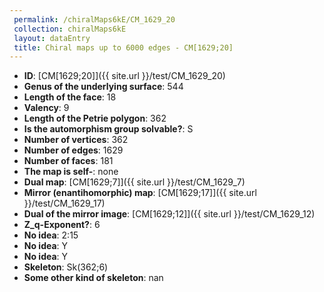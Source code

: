 ```yaml
--- 
 permalink: /chiralMaps6kE/CM_1629_20 
 collection: chiralMaps6kE
 layout: dataEntry
 title: Chiral maps up to 6000 edges - CM[1629;20]
---
```


- **ID**: [CM[1629;20]]({{ site.url }}/test/CM_1629_20)
- **Genus of the underlying surface**: 544
- **Length of the face**: 18
- **Valency**: 9
- **Length of the Petrie polygon**: 362
- **Is the automorphism group solvable?**: S
- **Number of vertices**: 362
- **Number of edges**: 1629
- **Number of faces**: 181
- **The map is self-**: none
- **Dual map**: [CM[1629;7]]({{ site.url }}/test/CM_1629_7)
- **Mirror (enantihomorphic) map**: [CM[1629;17]]({{ site.url }}/test/CM_1629_17)
- **Dual of the mirror image**: [CM[1629;12]]({{ site.url }}/test/CM_1629_12)
- **Z_q-Exponent?**: 6
- **No idea**:  2:15
- **No idea**: Y
- **No idea**: Y
- **Skeleton**: Sk(362;6)
- **Some other kind of skeleton**: nan
